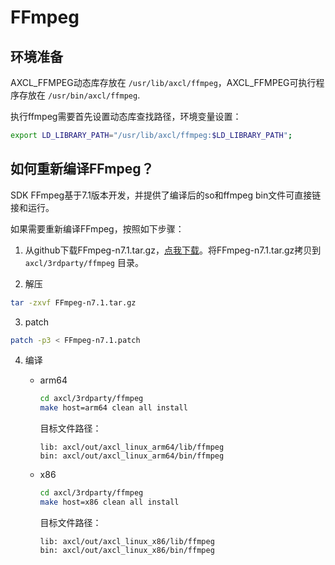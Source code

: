 # FFmpeg

## 环境准备

AXCL_FFMPEG动态库存放在 `/usr/lib/axcl/ffmpeg`，AXCL_FFMPEG可执行程序存放在 `/usr/bin/axcl/ffmpeg`.

执行ffmpeg需要首先设置动态库查找路径，环境变量设置：
```sh
export LD_LIBRARY_PATH="/usr/lib/axcl/ffmpeg:$LD_LIBRARY_PATH";
```



## 如何重新编译FFmpeg？

SDK FFmpeg基于7.1版本开发，并提供了编译后的so和ffmpeg bin文件可直接链接和运行。

如果需要重新编译FFmpeg，按照如下步骤：

1.  从github下载FFmpeg-n7.1.tar.gz，[点我下载](https://github.com/FFmpeg/FFmpeg/releases/tag/n7.1)。将FFmpeg-n7.1.tar.gz拷贝到`axcl/3rdparty/ffmpeg` 目录。

2.  解压

   ```bash
   tar -zxvf FFmpeg-n7.1.tar.gz
   ```

3.  patch

   ```bash
   patch -p3 < FFmpeg-n7.1.patch
   ```

4. 编译

   - arm64

     ```bash
     cd axcl/3rdparty/ffmpeg
     make host=arm64 clean all install
     ```

     目标文件路径：

     ```
     lib: axcl/out/axcl_linux_arm64/lib/ffmpeg
     bin: axcl/out/axcl_linux_arm64/bin/ffmpeg
     ```

   - x86

     ```bash
     cd axcl/3rdparty/ffmpeg
     make host=x86 clean all install
     ```

     目标文件路径：

     ```
     lib: axcl/out/axcl_linux_x86/lib/ffmpeg
     bin: axcl/out/axcl_linux_x86/bin/ffmpeg
     ```
